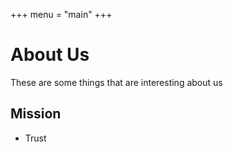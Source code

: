 +++
menu = "main"
+++

# About Us

These are some things that are interesting about us

## Mission

- Trust
